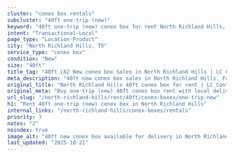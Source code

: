 ```yaml
---
cluster: "conex box rentals"
subcluster: "40ft one-trip (new)"
keyword: "40ft one-trip (new) conex box for rent North Richland Hills, TX"
intent: "Transactional-Local"
page_type: "Location-Product"
city: "North Richland Hills, TX"
service_type: "conex box"
condition: "New"
size: "40ft"
title_tag: "40ft L62 New conex box Sales in North Richland Hills | LC Container"
meta_description: "40ft new conex box sales in North Richland Hills. Fast delivery, competitive pricing. Serving conex boxes area. Quote ID: 1M6. Call (214) 524-4168 for your free quote today."
original_title: "North Richland Hills 40ft conex box for rent | LC Container"
original_meta: "Buy one-trip (new) 40ft conex box rent with local delivery in North Richland Hills, TX. LC Container — local Since 2003. Request a fast quote today."
url_slug: "/north-richland-hills/rent/40ft/conex-boxes/one-trip-new"
h1: "Rent 40ft one-trip (new) conex box in North Richland Hills"
internal_links: "/north-richland-hills/conex-boxes/rentals"
priority: 3
notes: "2"
noindex: true
image_alt: "40ft new conex box available for delivery in North Richland Hills"
last_updated: "2025-10-21"
---
```


<!-- TODO: Add unique city/inventory copy, images, and internal links here. -->
